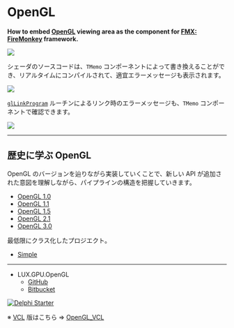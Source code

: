 # OpenGL
**How to embed [OpenGL](https://en.wikipedia.org/wiki/OpenGL) viewing area as the component for [FMX: FireMonkey](https://en.wikipedia.org/wiki/FireMonkey) framework.**

![](https://github.com/LUXOPHIA/OpenGL/raw/master/--------/_SCREENSHOT/OpenGL.png)

シェーダのソースコードは、`TMemo` コンポーネントによって書き換えることができ、リアルタイムにコンパイルされて、適宜エラーメッセージも表示されます。

![](https://github.com/LUXOPHIA/OpenGL/raw/master/--------/_SCREENSHOT/OpenGL-Shader-Vertex.png)

[`glLinkProgram`](https://www.khronos.org/registry/OpenGL-Refpages/gl4/html/glLinkProgram.xhtml) ルーチンによるリンク時のエラーメッセージも、`TMemo` コンポーネントで確認できます。

![](https://github.com/LUXOPHIA/OpenGL/raw/master/--------/_SCREENSHOT/OpenGL-Program.png)

----
## 歴史に学ぶ OpenGL

OpenGL のバージョンを辿りながら実装していくことで、新しい API が追加された意図を理解しながら、パイプラインの構造を把握していきます。

* [OpenGL 1.0](https://github.com/LUXOPHIA/OpenGL/tree/OpenGL-1.0)
* [OpenGL 1.1](https://github.com/LUXOPHIA/OpenGL/tree/OpenGL-1.1)
* [OpenGL 1.5](https://github.com/LUXOPHIA/OpenGL/tree/OpenGL-1.5)
* [OpenGL 2.1](https://github.com/LUXOPHIA/OpenGL/tree/OpenGL-2.1)
* [OpenGL 3.0](https://github.com/LUXOPHIA/OpenGL/tree/OpenGL-3.0)

最低限にクラス化したプロジエクト。

* [Simple](https://github.com/LUXOPHIA/OpenGL/tree/simple)

----
* LUX.GPU.OpenGL
    * [GitHub](https://github.com/LUXOPHIA/LUX.GPU.OpenGL)
    * [Bitbucket](https://bitbucket.org/LUXOPHIA/lux.gpu.opengl)

[![Delphi Starter](https://github.com/delphiusers/FreeDelphi/raw/master/Banner/FreeDelphi-Banner_350x126.png)](https://www.embarcadero.com/jp/products/delphi/starter)

※ [VCL]((https://www.wikiwand.com/ja/Visual_Component_Library)) 版はこちら ⇒ [OpenGL_VCL](https://github.com/LUXOPHIA/OpenGL_VCL/)
